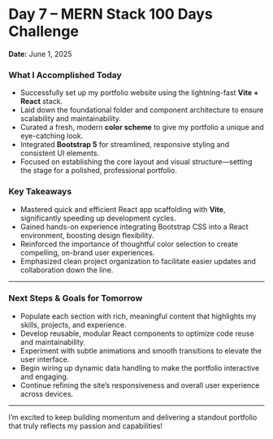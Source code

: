 # Day 7 – MERN Stack 100 Days Challenge  
**Date:** June 1, 2025


### What I Accomplished Today  
- Successfully set up my portfolio website using the lightning-fast **Vite + React** stack.  
- Laid down the foundational folder and component architecture to ensure scalability and maintainability.  
- Curated a fresh, modern **color scheme** to give my portfolio a unique and eye-catching look.  
- Integrated **Bootstrap 5** for streamlined, responsive styling and consistent UI elements.  
- Focused on establishing the core layout and visual structure—setting the stage for a polished, professional portfolio.

### Key Takeaways  
- Mastered quick and efficient React app scaffolding with **Vite**, significantly speeding up development cycles.  
- Gained hands-on experience integrating Bootstrap CSS into a React environment, boosting design flexibility.  
- Reinforced the importance of thoughtful color selection to create compelling, on-brand user experiences.  
- Emphasized clean project organization to facilitate easier updates and collaboration down the line.

---

### Next Steps & Goals for Tomorrow  
- Populate each section with rich, meaningful content that highlights my skills, projects, and experience.  
- Develop reusable, modular React components to optimize code reuse and maintainability.  
- Experiment with subtle animations and smooth transitions to elevate the user interface.  
- Begin wiring up dynamic data handling to make the portfolio interactive and engaging.  
- Continue refining the site’s responsiveness and overall user experience across devices.

---

I’m excited to keep building momentum and delivering a standout portfolio that truly reflects my passion and capabilities!
